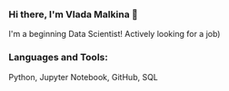 ### Hi there, I'm Vladа Malkina 👋

I'm a beginning Data Scientist!
Actively looking for a job)

### Languages and Tools:
Python, Jupyter Notebook, GitHub, SQL
